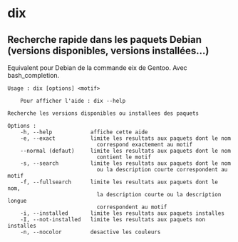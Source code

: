 dix
===

Recherche rapide dans les paquets Debian (versions disponibles, versions installées...)
---------------------------------------------------------------------------------------

Equivalent pour Debian de la commande eix de Gentoo. Avec bash_completion.

    Usage : dix [options] <motif>

        Pour afficher l'aide : dix --help

    Recherche les versions disponibles ou installees des paquets 

    Options :
        -h, --help            affiche cette aide
        -e, --exact           limite les resultats aux paquets dont le nom
                                correspond exactement au motif
        --normal (defaut)     limite les resultats aux paquets dont le nom
                                contient le motif
        -s, --search          limite les resultats aux paquets dont le nom
                                ou la description courte correspondent au motif
        -f, --fullsearch      limite les resultats aux paquets dont le nom,
                                la description courte ou la description longue 
                                correspondent au motif
        -i, --installed       limite les resultats aux paquets installes
        -I, --not-installed   limite les resultats aux paquets non installes
        -n, --nocolor         desactive les couleurs

